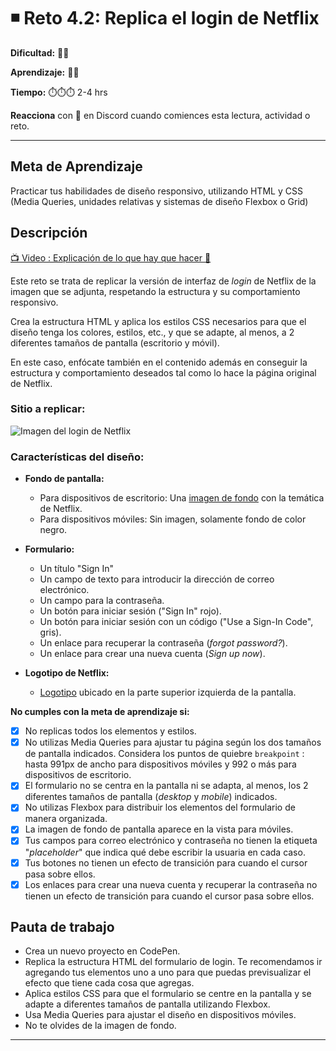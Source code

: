 # ◾ Reto 4.2: Replica el login de Netflix

**Dificultad:** 🌻🌻 

**Aprendizaje:** 🍯🍯 

**Tiempo:** ⏱️️⏱️️⏱️️ 2-4 hrs

**Reacciona** con 👀 en Discord cuando comiences esta lectura, actividad o reto.

---

## Meta de Aprendizaje

Practicar tus habilidades de diseño responsivo, utilizando HTML y CSS (Media Queries, unidades relativas y sistemas de diseño Flexbox o Grid)

## Descripción

[📺 Video : Explicación de lo que hay que hacer 🌟](https://www.loom.com/share/48d81a2fd4a2484cabed8b2daad10d19)

Este reto se trata de replicar la versión de interfaz de *login* de Netflix de la imagen que se adjunta, respetando la estructura y su comportamiento responsivo. 

Crea la estructura HTML y aplica los estilos CSS necesarios para que el diseño tenga los colores, estilos, etc., y que se adapte, al menos, a 2 diferentes tamaños de pantalla (escritorio y móvil).

En este caso, enfócate también en el contenido además en conseguir la estructura y comportamiento deseados tal como lo hace la página original de Netflix.

### **Sitio a replicar:**

![Imagen del login de Netflix](https://i.imgur.com/loQaUjg.jpeg)

### **Características del diseño:**

- **Fondo de pantalla:**
  
  - Para dispositivos de escritorio: Una [imagen de fondo](https://i.imgur.com/z0so08j.jpeg) con la temática de Netflix.
  - Para dispositivos móviles: Sin imagen, solamente fondo de color negro.

- **Formulario:**
  
  - Un título "Sign In"
  - Un campo de texto para introducir la dirección de correo electrónico.
  - Un campo para la contraseña.
  - Un botón para iniciar sesión ("Sign In" rojo).
  - Un botón para iniciar sesión con un código ("Use a Sign-In Code", gris).
  - Un enlace para recuperar la contraseña (*forgot password?*).
  - Un enlace para crear una nueva cuenta (*Sign up now*).

- **Logotipo de Netflix:**
  
  - [Logotipo](https://i.imgur.com/ZuuEqli.png) ubicado en la parte superior izquierda de la pantalla.

**No cumples con la meta de aprendizaje si:**

- [x] No replicas todos los elementos y estilos.
- [x] No utilizas Media Queries para ajustar tu página según los dos tamaños de pantalla indicados. Considera los puntos de quiebre `breakpoint` : hasta 991px de ancho para dispositivos móviles y 992 o más para dispositivos de escritorio.
- [x] El formulario no se centra en la pantalla ni se adapta, al menos, los 2 diferentes tamaños de pantalla (*desktop* y *mobile*) indicados.
- [x] No utilizas Flexbox para distribuir los elementos del formulario de manera organizada.
- [x] La imagen de fondo de pantalla aparece en la vista para móviles.
- [x] Tus campos para correo electrónico y contraseña no tienen la etiqueta "*placeholder*" que indica qué debe escribir la usuaria en cada caso.
- [x] Tus botones no tienen un efecto de transición para cuando el cursor pasa sobre ellos.
- [x] Los enlaces para crear una nueva cuenta y recuperar la contraseña no tienen un efecto de transición para cuando el cursor pasa sobre ellos.

## Pauta de trabajo

- Crea un nuevo proyecto en CodePen.
- Replica la estructura HTML del formulario de login. Te recomendamos ir agregando tus elementos uno a uno para que puedas previsualizar el efecto que tiene cada cosa que agregas.
- Aplica estilos CSS para que el formulario se centre en la pantalla y se adapte a diferentes tamaños de pantalla utilizando Flexbox.
- Usa Media Queries para ajustar el diseño en dispositivos móviles.
- No te olvides de la imagen de fondo.

---